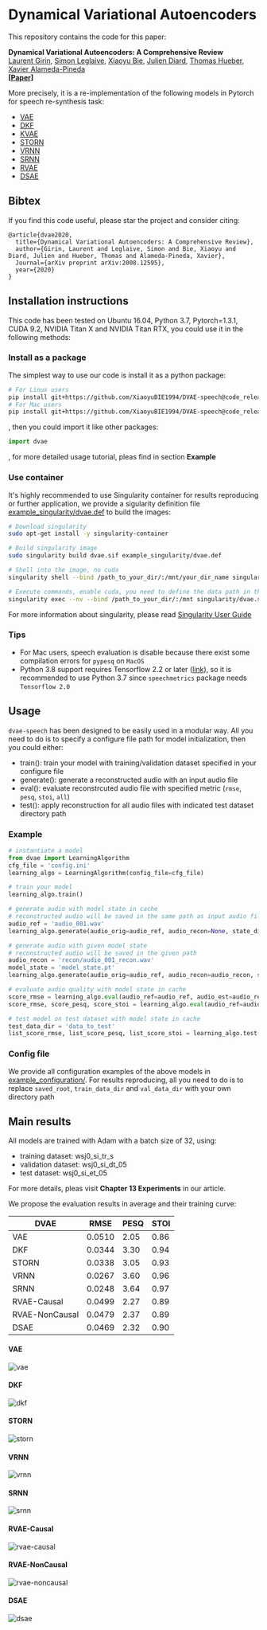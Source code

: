 # Dynamical Variational Autoencoders

This repository contains the code for this paper:

**Dynamical Variational Autoencoders: A Comprehensive Review**  
[Laurent Girin](http://www.gipsa-lab.grenoble-inp.fr/~laurent.girin/cv_en.html), [Simon Leglaive](https://sleglaive.github.io/index.html), [Xiaoyu Bie](https://team.inria.fr/perception/team-members/xiaoyu-bie/), [Julien Diard](https://diard.wordpress.com/), [Thomas Hueber](http://www.gipsa-lab.grenoble-inp.fr/~thomas.hueber/), [Xavier Alameda-Pineda](http://xavirema.eu/)  
**[[Paper](https://hal.inria.fr/hal-02926215)]**

More precisely, it is a re-implementation of the following models in Pytorch for speech re-synthesis task:
- [VAE](https://arxiv.org/abs/1312.6114)
- [DKF](https://arxiv.org/abs/1609.09869)
- [KVAE](https://papers.nips.cc/paper/6951-a-disentangled-recognition-and-nonlinear-dynamics-model-for-unsupervised-learning)
- [STORN](https://arxiv.org/abs/1411.7610)
- [VRNN](https://arxiv.org/abs/1506.02216)
- [SRNN](https://arxiv.org/abs/1605.07571)
- [RVAE](https://arxiv.org/abs/1910.10942)
- [DSAE](https://arxiv.org/abs/1803.02991)


## Bibtex
If you find this code useful, please star the project and consider citing:

```
@article{dvae2020,
  title={Dynamical Variational Autoencoders: A Comprehensive Review},
  author={Girin, Laurent and Leglaive, Simon and Bie, Xiaoyu and Diard, Julien and Hueber, Thomas and Alameda-Pineda, Xavier},
  Journal={arXiv preprint arXiv:2008.12595},
  year={2020}
}

```


## Installation instructions


This code has been tested on Ubuntu 16.04, Python 3.7, Pytorch=1.3.1, CUDA 9.2, NVIDIA Titan X and NVIDIA Titan RTX, you could use it in the following methods:


### Install as a package
The simplest way to use our code is install it as a python package:

```bash
# For Linux users
pip install git+https://github.com/XiaoyuBIE1994/DVAE-speech@code_release
# For Mac users
pip install git+https://github.com/XiaoyuBIE1994/DVAE-speech@code_release_mac
```

, then you could import it like other packages:

```python
import dvae
```

, for more detailed usage tutorial, pleas find in section **Example**


### Use container
It's highly recommended to use Singularity container for results reproducing or further application, we provide a sigularity definition file [example_singularity/dvae.def](https://github.com/XiaoyuBIE1994/DVAE-speech/tree/code_release/example_singularity/dvae.def) to build the images:

```bash
# Download singularity
sudo apt-get install -y singularity-container

# Build singularity image
sudo singularity build dvae.sif example_singularity/dvae.def

# Shell into the image, no cuda
singularity shell --bind /path_to_your_dir/:/mnt/your_dir_name singularity/dvae.sif

# Execute commands, enable cuda, you need to define the data path in the config files
singularity exec --nv --bind /path_to_your_dir/:/mnt singularity/dvae.sif python train_model.py example_configuration/cfg_dkf.ini
```

For more information about singularity, please read [Singularity User Guide](https://singularity-userdoc.readthedocs.io/en/latest/)

### Tips

- For Mac users, speech evaluation is disable because there exist some compilation errors for `pypesq` on `MacOS`
- Python 3.8 support requires Tensorflow 2.2 or later ([link](https://www.tensorflow.org/install/pip)), so it is recommended to use Python 3.7 since `speechmetrics` package needs `Tensorflow 2.0`


## Usage

`dvae-speech` has been designed to be easily used in a modular way. All you need to do is to specify a configure file path for model initialization, then you could either:

- train(): train your model with training/validation dataset specified in your configure file
- generate(): generate a reconstructed audio with an input audio file
- eval(): evaluate reconstrcuted audio file with specified metric (`rmse`, `pesq`, `stoi`, `all`) 
- test(): apply reconstruction for all audio files with indicated test dataset directory path

### Example

```python
# instantiate a model
from dvae import LearningAlgorithm
cfg_file = 'config.ini'
learning_algo = LearningAlgorithm(config_file=cfg_file)

# train your model
learning_algo.train()

# generate audio with model state in cache
# reconstructed audio will be saved in the same path as input audio file, named as 'audio_001_recon.wav'
audio_ref = 'audio_001.wav'
learning_algo.generate(audio_orig=audio_ref, audio_recon=None, state_dict_file=None)

# generate audio with given model state
# reconstructed audio will be saved in the given path
audio_recon = 'recon/audio_001_recon.wav'
model_state = 'model_state.pt'
learning_algo.generate(audio_orig=audio_ref, audio_recon=audio_recon, state_dict_file=model_state)

# evaluate audio quality with model state in cache
score_rmse = learning_algo.eval(audio_ref=audio_ref, audio_est=audio_recon, metric='rmse') # only RMSE
score_rmse, score_pesq, score_stoi = learning_algo.eval(audio_ref=audio_ref, audio_est=audio_recon, metric='all') # both RMSE, PESQ and STOI

# test model on test dataset with model state in cache
test_data_dir = 'data_to_test'
list_score_rmse, list_score_pesq, list_score_stoi = learning_algo.test(data_dir=test_data_dir, state_dict_file=None)
```

### Config file

We provide all configuration examples of the above models in [example_configuration/](https://github.com/XiaoyuBIE1994/DVAE-speech/tree/code_release/example_configuration). For results reproducing, all you need to do is to replace `saved_root`, `train_data_dir` and `val_data_dir` with your own directory path 


## Main results

All models are trained with Adam with a batch size of 32, using:

- training dataset: wsj0_si_tr_s
- validation dataset: wsj0_si_dt_05
- test dataset: wsj0_si_et_05

For more details, pleas visit **Chapter 13 Experiments** in our article.

We propose the evaluation results in average and their training curve:

| DVAE           |  RMSE  | PESQ | STOI |
| ----           |  ----  | ---- | ---- |
| VAE            | 0.0510 | 2.05 | 0.86 |
| DKF            | 0.0344 | 3.30 | 0.94 |
| STORN          | 0.0338 | 3.05 | 0.93 |
| VRNN           | 0.0267 | 3.60 | 0.96 |
| SRNN           | 0.0248 | 3.64 | 0.97 |
| RVAE-Causal    | 0.0499 | 2.27 | 0.89 |
| RVAE-NonCausal | 0.0479 | 2.37 | 0.89 |
| DSAE           | 0.0469 | 2.32 | 0.90 |

#### VAE
![vae](https://github.com/XiaoyuBIE1994/DVAE-speech/tree/code_release/figures/loss_VAE.png)

#### DKF
![dkf](https://github.com/XiaoyuBIE1994/DVAE-speech/tree/code_release/figures/loss_DKF.png)

#### STORN
![storn](https://github.com/XiaoyuBIE1994/DVAE-speech/tree/code_release/figures/loss_STORN.png)

#### VRNN
![vrnn](https://github.com/XiaoyuBIE1994/DVAE-speech/tree/code_release/figures/loss_VRNN.png)

#### SRNN
![srnn](https://github.com/XiaoyuBIE1994/DVAE-speech/tree/code_release/figures/loss_SRNN.png)

#### RVAE-Causal
![rvae-causal](https://github.com/XiaoyuBIE1994/DVAE-speech/tree/code_release/figures/loss_RVAE-Causal.png)

#### RVAE-NonCausal
![rvae-noncausal](https://github.com/XiaoyuBIE1994/DVAE-speech/tree/code_release/figures/loss_RVAE-NonCausal.png)

#### DSAE
![dsae](https://github.com/XiaoyuBIE1994/DVAE-speech/tree/code_release/figures/loss_DSAE.png)

